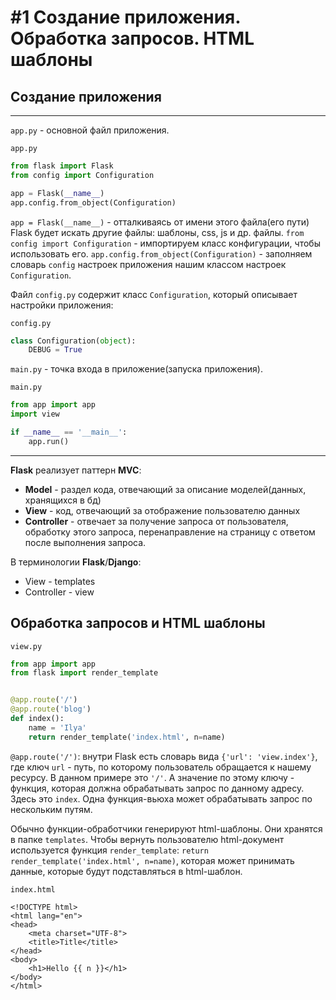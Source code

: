 # #1 Создание приложения. Обработка запросов. HTML шаблоны

## Создание приложения
---
`app.py` - основной файл приложения.

`app.py`
```python
from flask import Flask
from config import Configuration

app = Flask(__name__)
app.config.from_object(Configuration)
```

`app = Flask(__name__)` - отталкиваясь от имени этого файла(его пути) Flask будет искать другие файлы: шаблоны, css, js и др. файлы.
`from config import Configuration` - импортируем класс конфигурации, чтобы использовать его.
`app.config.from_object(Configuration)` - заполняем словарь `config` настроек приложения нашим классом настроек `Configuration`.

Файл `config.py` содержит класс `Configuration`, который описывает настройки приложения:

`config.py`

```python
class Configuration(object):
    DEBUG = True
```


`main.py` - точка входа в приложение(запуска приложения).

`main.py`
```python
from app import app
import view

if __name__ == '__main__':
    app.run()
```
---
**Flask** реализует паттерн **MVC**:
* **Model** - раздел кода, отвечающий за описание моделей(данных, хранящихся в бд)
* **View** - код, отвечающий за отображение пользователю данных
* **Controller** - отвечает за получение запроса от пользователя, обработку этого запроса, перенаправление на страницу с ответом после выполнения запроса.

В терминологии **Flask**/**Django**:
* View - templates
* Controller - view

## Обработка запросов и HTML шаблоны
`view.py`

```python
from app import app
from flask import render_template


@app.route('/')
@app.route('blog')
def index():
    name = 'Ilya'
    return render_template('index.html', n=name)
```

`@app.route('/')`: внутри Flask есть словарь вида `{'url': 'view.index'}`, где ключ `url` - путь, по которому пользователь обращается к нашему ресурсу. В данном примере это `'/'`. А значение по этому ключу - функция, которая должна обрабатывать запрос по данному адресу. Здесь это `index`.
Одна функция-вьюха может обрабатывать запрос по нескольким путям.

Обычно функции-обработчики генерируют html-шаблоны. Они хранятся в папке `templates`. Чтобы вернуть пользователю html-документ используется функция `render_template`: `return render_template('index.html', n=name)`, которая может принимать данные, которые будут подставляться в html-шаблон.

`index.html`
```django
<!DOCTYPE html>
<html lang="en">
<head>
    <meta charset="UTF-8">
    <title>Title</title>
</head>
<body>
    <h1>Hello {{ n }}</h1>
</body>
</html>
```

